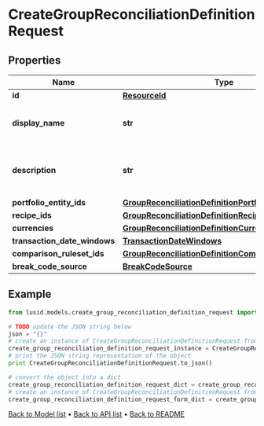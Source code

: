 # CreateGroupReconciliationDefinitionRequest


## Properties
Name | Type | Description | Notes
------------ | ------------- | ------------- | -------------
**id** | [**ResourceId**](ResourceId.md) |  | [optional] 
**display_name** | **str** | The name of the Group Reconciliation Definition | 
**description** | **str** | The description of the Group Reconciliation Definition | [optional] 
**portfolio_entity_ids** | [**GroupReconciliationDefinitionPortfolioEntityIds**](GroupReconciliationDefinitionPortfolioEntityIds.md) |  | 
**recipe_ids** | [**GroupReconciliationDefinitionRecipeIds**](GroupReconciliationDefinitionRecipeIds.md) |  | [optional] 
**currencies** | [**GroupReconciliationDefinitionCurrencies**](GroupReconciliationDefinitionCurrencies.md) |  | [optional] 
**transaction_date_windows** | [**TransactionDateWindows**](TransactionDateWindows.md) |  | [optional] 
**comparison_ruleset_ids** | [**GroupReconciliationDefinitionComparisonRulesetIds**](GroupReconciliationDefinitionComparisonRulesetIds.md) |  | [optional] 
**break_code_source** | [**BreakCodeSource**](BreakCodeSource.md) |  | 

## Example

```python
from lusid.models.create_group_reconciliation_definition_request import CreateGroupReconciliationDefinitionRequest

# TODO update the JSON string below
json = "{}"
# create an instance of CreateGroupReconciliationDefinitionRequest from a JSON string
create_group_reconciliation_definition_request_instance = CreateGroupReconciliationDefinitionRequest.from_json(json)
# print the JSON string representation of the object
print CreateGroupReconciliationDefinitionRequest.to_json()

# convert the object into a dict
create_group_reconciliation_definition_request_dict = create_group_reconciliation_definition_request_instance.to_dict()
# create an instance of CreateGroupReconciliationDefinitionRequest from a dict
create_group_reconciliation_definition_request_form_dict = create_group_reconciliation_definition_request.from_dict(create_group_reconciliation_definition_request_dict)
```
[Back to Model list](../README.md#documentation-for-models) &#8226; [Back to API list](../README.md#documentation-for-api-endpoints) &#8226; [Back to README](../README.md)


